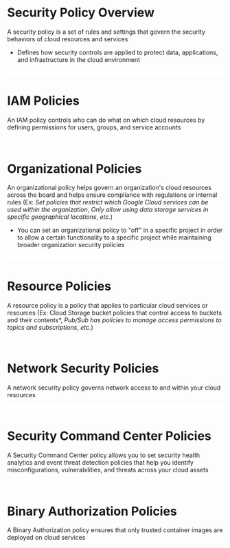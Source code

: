 # Security Policy Overview

A security policy is a set of rules and settings that govern the security behaviors of cloud resources and services

* Defines how security controls are applied to protect data, applications, and infrastructure in the cloud environment

![](https://github.com/JonmarCorpuz/LetsLearn/blob/main/Assets/Whitespace.png)

# IAM Policies

An IAM policy controls who can do what on which cloud resources by defining permissions for users, groups, and service accounts

![](https://github.com/JonmarCorpuz/LetsLearn/blob/main/Assets/Whitespace.png)

# Organizational Policies

An organizational policy helps govern an organization's cloud resources across the board and helps ensure compliance with regulations or internal rules (Ex: *Set policies that restrict which Google Cloud services can be used within the organization*, *Only allow using data storage services in specific geographical locations*, *etc.*)

* You can set an organizational policy to "off" in a specific project in order to allow a certain functionality to a specific project while maintaining broader organization security policies

![](https://github.com/JonmarCorpuz/LetsLearn/blob/main/Assets/Whitespace.png)

# Resource Policies

A resource policy is a policy that applies to particular cloud services or resources (Ex: Cloud Storage bucket policies that control access to buckets and their contents*, *Pub/Sub has policies to manage access permissions to topics and subscriptions*, *etc.*)

![](https://github.com/JonmarCorpuz/LetsLearn/blob/main/Assets/Whitespace.png)

# Network Security Policies

A network security policy governs network access to and within your cloud resources

![](https://github.com/JonmarCorpuz/LetsLearn/blob/main/Assets/Whitespace.png)

# Security Command Center Policies

A Security Command Center policy allows you to set security health analytics and event threat detection policies that help you identify misconfigurations, vulnerabilities, and threats across your cloud assets

![](https://github.com/JonmarCorpuz/LetsLearn/blob/main/Assets/Whitespace.png)

# Binary Authorization Policies

A Binary Authorization policy ensures that only trusted container images are deployed on cloud services
